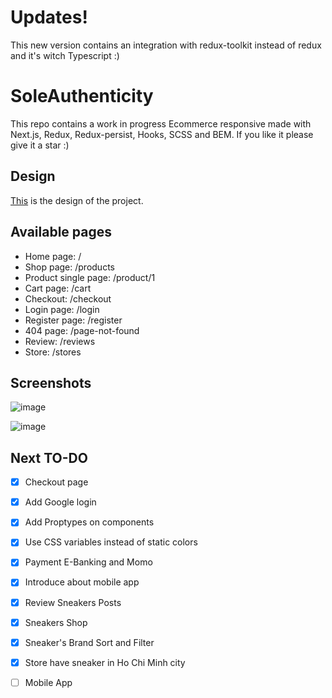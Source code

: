 # Updates!

This new version contains an integration with redux-toolkit instead of redux and it's witch Typescript :)

# SoleAuthenticity

This repo contains a work in progress Ecommerce responsive made with Next.js, Redux, Redux-persist, Hooks, SCSS and BEM. If you like it please give it a star :)
## Design

[This](https://www.xdguru.com/free-xd-ecommerce-ui-kit-by-iceo/) is the design of the project.

## Available pages

- Home page: /
- Shop page: /products
- Product single page: /product/1
- Cart page: /cart
- Checkout: /checkout
- Login page: /login
- Register page: /register
- 404 page: /page-not-found
- Review: /reviews
- Store: /stores

## Screenshots

![image](https://user-images.githubusercontent.com/74370274/217716558-36f8abd0-f088-4e97-b9d8-3b48b0dc70eb.png)

![image](https://user-images.githubusercontent.com/74370274/217716898-05c7415b-f89e-42bf-a427-059a37c26815.png)

## Next TO-DO

- [X] Checkout page
- [X] Add Google login
- [X] Add Proptypes on components
- [X] Use CSS variables instead of static colors
- [X] Payment E-Banking and Momo
- [X] Introduce about mobile app
- [X] Review Sneakers Posts
- [X] Sneakers Shop
- [X] Sneaker's Brand Sort and Filter
- [X] Store have sneaker in Ho Chi Minh city
- [ ] Mobile App



